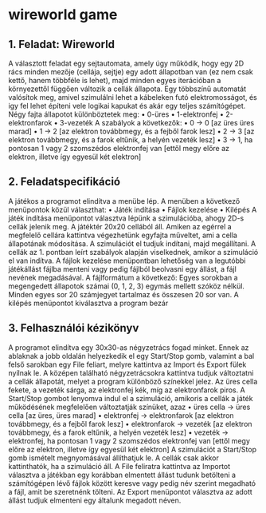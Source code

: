 # wireworld game
## 1. Feladat: Wireworld
A választott feladat egy sejtautomata, amely úgy működik, hogy egy 2D rács minden mezője 
(cellája, sejtje) egy adott állapotban van (ez nem csak kettő, hanem többféle is lehet), majd 
minden egyes iterációban a környezettől függően változik a cellák állapota.
Egy többszínű automatát valósítok meg, amivel szimulálni lehet a kábeleken futó 
elektromosságot, és igy fel lehet építeni vele logikai kapukat és akár egy teljes számítógépet.
Négy fajta állapotot különböztetek meg:
• 0-üres
• 1-elektronfej
• 2-elektronfarok
• 3-vezeték
A szabályok a következők:
• 0 → 0 [az üres üres marad]
• 1 → 2 [az elektron továbbmegy, és a fejből farok lesz]
• 2 → 3 [az elektron továbbmegy, és a farok eltűnik, a helyén vezeték lesz]
• 3 → 1, ha pontosan 1 vagy 2 szomszédos elektronfej van [ettől megy előre az 
elektron, illetve így egyesül két elektron]
## 2. Feladatspecifikáció
A játékos a programot elindítva a menübe lép. A menüben a következő menüpontok közül 
választhat: 
• Játék indítása
• Fájlok kezelése
• Kilépés
A játék indítása menüpontot választva lépünk a szimulációba, ahogy 2D-s cellák jelenik 
meg. A játéktér 20x20 cellából áll. Amiken az egérrel a megfelelő cellára kattintva
végezhetünk egyfajta műveltet, ami a cella állapotának módosítása. A szimulációt el tudjuk 
indítani, majd megállítani. A cellák az 1. pontban leírt szabályok alapján viselkednek, amikor 
a szimuláció el van indítva.
A fájlok kezelése menüpontban lehetőség van a legutóbbi játékállást fájlba menteni vagy 
pedig fájlból beolvasni egy állást, a fájl nevének megadásával. A fájlformátum a következő:
Egyes sorokban a megengedett állapotok számai (0, 1, 2, 3) egymás mellett szóköz nélkül. 
Minden egyes sor 20 számjegyet tartalmaz és összesen 20 sor van.
A kilépés menüpontot kiválasztva a program bezár
## 3. Felhasználói kézikönyv
A programot elindítva egy 30x30-as négyzetrács fogad minket. Ennek az ablaknak a jobb 
oldalán helyezkedik el egy Start/Stop gomb, valamint a bal felső sarokban egy File feliart, 
melyre kattintva az Import és Export fülek nyílnak le.
A középen található négyzetrácsokra kattintva tudjuk változtatni a cellák állapotát, melyet a 
program különböző színekkel jelez. Az üres cella fekete, a vezeték sárga, az elektronfej kék, 
míg az elektronfarok piros.
A Start/Stop gombot lenyomva indul el a szimuláció, amikoris a cellák a játék működésének 
megfelelően változtatják színüket, azaz
• üres cella → üres cella [az üres, üres marad]
• elektronfej → elektronfarok [az elektron továbbmegy, és a fejből farok lesz]
• elektronfarok → vezeték [az elektron továbbmegy, és a farok eltűnik, a helyén vezeték 
lesz]
• vezeték → elektronfej, ha pontosan 1 vagy 2 szomszédos elektronfej van [ettől megy 
előre az elektron, illetve így egyesül két elektron]
A szimulációt a Start/Stop gomb ismételt megnyomásával állíthatjuk le. A cellák csak akkor 
kattinthatók, ha a szimuláció áll.
A File feliratra kattintva az Importot választva a játékban egy korábban elmentett állást 
tudunk betölteni a számítógépen lévő fájlok között keresve vagy pedig név szerint megadható 
a fájl, amit be szeretnénk tölteni.
Az Export menüpontot választva az adott állást tudjuk elmenteni egy általunk megadott 
néven.

